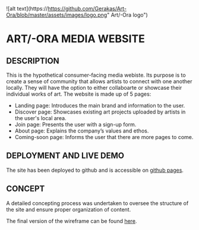 ![alt text](https://https://github.com/Gerakas/Art-Ora/blob/master/assets/images/logo.png" Art/-Ora logo")

# ART/-ORA MEDIA WEBSITE

## DESCRIPTION

This is the hypothetical consumer-facing media webiste. Its purpose is to create a sense of community that allows artists to connect with one another locally. They will have the option to either collaboarte or showcase their individual works of art. 
The website is made up of 5 pages:

-   Landing page: Introduces the main brand and information to the user.
-   Discover page: Showcases existing art projects uploaded by artists in the user's local area.
-   Join page:  Presents the user with a sign-up form.
-   About page: Explains the company’s values and ethos.
-   Coming-soon page: Informs the user that there are more pages to come.

## DEPLOYMENT AND LIVE DEMO

The site has been deployed to github and is accessible on [github pages](https://gerakas.github.io/Art-Ora/).

## CONCEPT

A detailed concepting process was undertaken to oversee the structure of the site and ensure proper organization of content.

The final version of the wireframe can be found [here](https://github.com/Gerakas/Art-Ora/blob/master/wireframes/Page-concepts.pdf).
